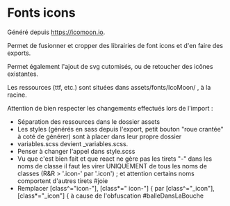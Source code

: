 # Fonts icons

Généré depuis <https://icomoon.io>.

Permet de fusionner et cropper des librairies de font icons et d'en faire des exports.

Permet également l'ajout de svg cutomisés, ou de retoucher des icônes existantes.



Les ressources (ttf, etc.) sont situées dans assets/fonts/IcoMoon/ , à la racine.

Attention de bien respecter les changements effectués lors de l'import :
-   Séparation des ressources dans le dossier assets
-   Les styles (générés en sass depuis l'export, petit bouton "roue crantée" à coté de générer) sont à placer dans leur propre dossier
-   variables.scss devient _variables.scss.
-   Penser à changer l'appel dans style.scss
-   Vu que c'est bien fait et que react ne gère pas les tirets "-" dans les noms de classe il faut les virer UNIQUEMENT de tous les noms de classes (R&R > '.icon-' par '.icon') ; et attention certains noms comportent d'autres tirets #joie
-   Remplacer [class^="icon-"], [class*=" icon-"] { par [class^="_icon"], [class*="_icon"] { à cause de l'obfuscation #balleDansLaBouche
